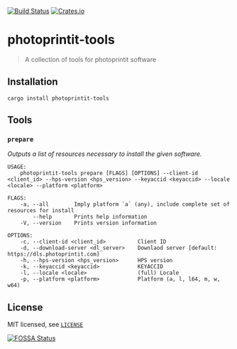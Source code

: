[![Build Status][build-img]][build-url] [![Crates.io][crates-io-img]][crates-io-url]

# photoprintit-tools

> A collection of tools for photoprintit software

## Installation

```
cargo install photoprintit-tools
```

## Tools

### `prepare`

*Outputs a list of resources necessary to install the given software.*

```
USAGE:
    photoprintit-tools prepare [FLAGS] [OPTIONS] --client-id <client_id> --hps-version <hps_version> --keyaccid <keyaccid> --locale <locale> --platform <platform>

FLAGS:
    -a, --all        Imply platform `a` (any), include complete set of resources for install
        --help       Prints help information
    -V, --version    Prints version information

OPTIONS:
    -c, --client-id <client_id>          Client ID
    -d, --download-server <dl_server>    Downlaod server [default: https://dls.photoprintit.com]
    -h, --hps-version <hps_version>      HPS version
    -k, --keyaccid <keyaccid>            KEYACCID
    -l, --locale <locale>                (full) Locale
    -p, --platform <platform>            Platform (a, l, l64, m, w, w64)
```

## License

MIT licensed, see [`LICENSE`](LICENSE)

[![FOSSA Status][fossa-img]][fossa-url]

[build-img]: https://travis-ci.com/flyingP0tat0/photoprintit-tools.svg?branch=master
[build-url]: https://travis-ci.com/flyingP0tat0/photoprintit-tools
[crates-io-img]: https://img.shields.io/crates/v/photoprintit-tools.svg
[crates-io-url]: https://crates.io/crates/photoprintit-tools
[fossa-img]: https://app.fossa.io/api/projects/git%2Bgithub.com%2FflyingP0tat0%2Fphotoprintit-tools.svg?type=large
[fossa-url]: https://app.fossa.io/projects/git%2Bgithub.com%2FflyingP0tat0%2Fphotoprintit-tools
